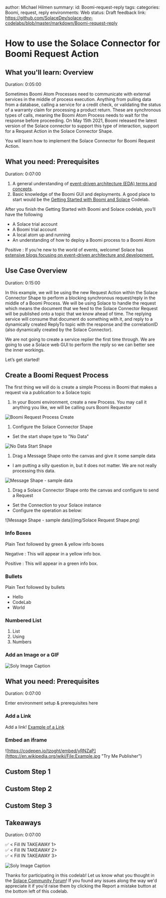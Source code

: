 author: Michael Hilmen
summary:
id: Boomi-request-reply
tags: 
categories: Boomi, request, reply
environments: Web
status: Draft
feedback link: https://github.com/SolaceDev/solace-dev-codelabs/blob/master/markdown/Boomi-request-reply

# How to use the Solace Connector for Boomi Request Action

## What you'll learn: Overview

Duration: 0:05:00

Sometimes Boomi Atom Processes need to communicate with external services in the middle of process execution.  Anything from pulling data from a database, calling a service for a credit check, or validating the status of a warranty claim for processing a product return.  These are synchronous types of calls, meaning the Boomi Atom Process needs to wait for the response before proceeding.  On May 15th 2021, Boomi released the latest version of the Solace connector to support this type of interaction, support for a Request Action in the Solace Connector Shape.

You will learn how to implement the Solace Connector for Boomi Request Action.

## What you need: Prerequisites

Duration: 0:07:00

1. A general understanding of [event-driven architecture (EDA) terms and concepts](https://docs.solace.com/#Messagin).
1. Basic knowledge of the Boomi GUI and deployments. A good place to start would be the [Getting Started with Boomi and Solace](https://codelabs.solace.dev/codelabs/boomi-getting-started/index.html) Codelab.

After you finish the Getting Started with Boomi and Solace codelab, you’ll have the following

- A Solace trial account
- A Boomi trial account
- A local atom up and running
- An understanding of how to deploy a Boomi process to a Boomi Atom

Positive
: If you’re new to the world of events, welcome! Solace has [extensive blogs focusing on event-driven architecture and development.](https://solace.com/blog/)


## Use Case Overview

Duration: 0:15:00

In this example, we will be using the new Request Action within the Solace Connector Shape to perform a blocking synchronous request/reply in the middle of a Boomi Process.  We will be using Solace to handle the request which means the document that we feed to the Solace Connector Request will be published onto a topic that we know ahead of time.  The replying service will consume that document do something with it, and reply to a dynamically created ReplyTo topic with the response and the correlationID (also dynamically created by the Solace Connector).  

We are not going to create a service replier the first time through.  We are going to use a Solace web GUI to perform the reply so we can better see the inner workings.  

Let’s get started!

## Create a Boomi Request Process

The first thing we will do is create a simple Process in Boomi that makes a request via a publication to a Solace topic

1. In your Boomi environment, create a new Process.  You may call it anything you like, we will be calling ours Boomi Requestor

![Boomi Request Process Create](img/CreateBoomiReqReplyProcess.png)

1. Configure the Solace Connector Shape
* Set the start shape type to "No Data"

![No Data Start Shape](img/NoDataStartShape.png)

1. Drag a Message Shape onto the canvas and give it some sample data
* I am putting a silly question in, but it does not matter.  We are not really processing this data.

![Message Shape - sample data](img/MessageShape-sampleData.png)

1. Drag a Solace Connector Shape onto the canvas and configure to send a Request
* Set the Connection to your Solace instance
* Configure the operation as below: 

![Message Shape - sample data](img/Solace Request Shape.png)











### Info Boxes
Plain Text followed by green & yellow info boxes 

Negative
: This will appear in a yellow info box.

Positive
: This will appear in a green info box.

### Bullets
Plain Text followed by bullets
* Hello
* CodeLab
* World

### Numbered List
1. List
1. Using
1. Numbers

### Add an Image or a GIF

![Soly Image Caption](img/soly.gif)

## What you need: Prerequisites

Duration: 0:07:00

Enter environment setup & prerequisites here

### Add a Link
Add a link!
[Example of a Link](https://www.google.com)

### Embed an iframe

![https://codepen.io/tzoght/embed/yRNZaP](https://en.wikipedia.org/wiki/File:Example.jpg "Try Me Publisher")

## Custom Step 1
## Custom Step 2
## Custom Step 3

## Takeaways

Duration: 0:07:00

✅ < Fill IN TAKEAWAY 1>   
✅ < Fill IN TAKEAWAY 2>   
✅ < Fill IN TAKEAWAY 3>   

![Soly Image Caption](img/soly.gif)

Thanks for participating in this codelab! Let us know what you thought in the [Solace Community Forum](https://solace.community/)! If you found any issues along the way we'd appreciate it if you'd raise them by clicking the Report a mistake button at the bottom left of this codelab.
